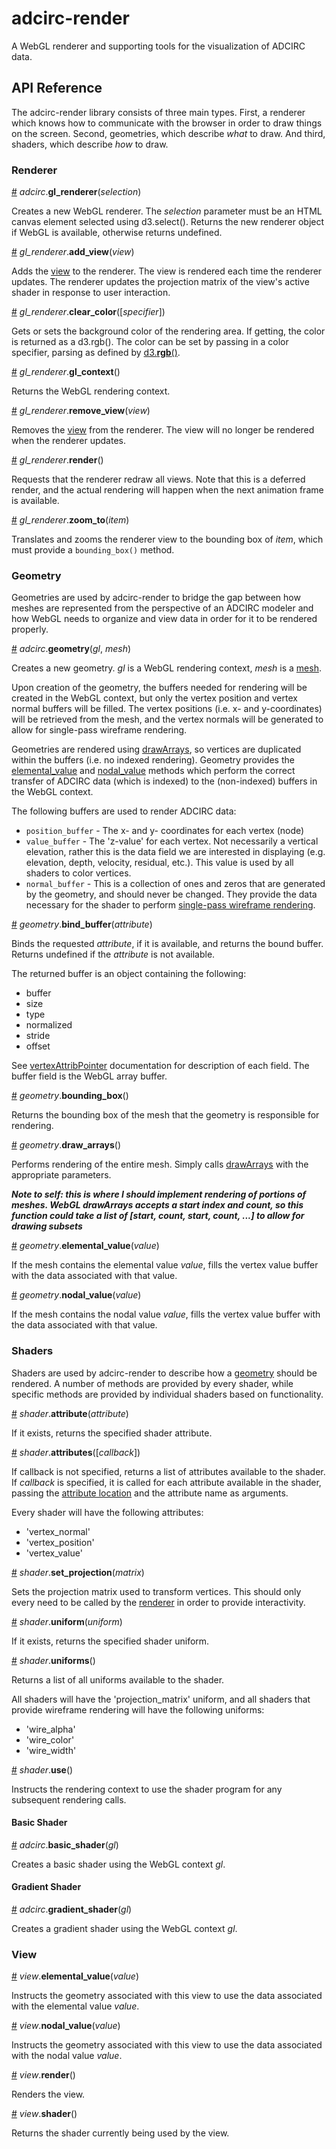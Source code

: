 # adcirc-render

A WebGL renderer and supporting tools for the visualization of ADCIRC data.

## API Reference

The adcirc-render library consists of three main types. First, a renderer which knows how to communicate with the browser in order to draw things on the screen. Second, geometries, which describe *what* to draw. And third, shaders, which describe *how* to draw.

### Renderer

<a name="adcirc-gl-renderer" href="#adcirc-gl-renderer">#</a> *adcirc*.**gl_renderer**(*selection*)

Creates a new WebGL renderer. The *selection* parameter must be an HTML canvas element selected using d3.select(). Returns the new renderer object if WebGL is available, otherwise returns undefined.

<a name="renderer-add-view" href="#renderer-add-view">#</a> *gl_renderer*.**add_view**(*view*)

Adds the <a href="adcirc-view">view</a> to the renderer. The view is rendered each time the renderer updates. The renderer updates the projection matrix of the view's active shader in response to user interaction.

<a name="renderer-clear-color" href="#renderer-clear-color">#</a> *gl_renderer*.**clear_color**([*specifier*])

Gets or sets the background color of the rendering area. If getting, the color is returned as a d3.rgb(). The color can be set by passing in a color specifier, parsing as defined by <a href="https://github.com/d3/d3-color#rgb">d3.**rgb**()</a>.

<a name="renderer-gl-context" href="#renderer-gl-context">#</a> *gl_renderer*.**gl_context**()

Returns the WebGL rendering context.

<a name="renderer-remove-view" href="#renderer-remove-view">#</a> *gl_renderer*.**remove_view**(*view*)

Removes the <a href="adcirc-view">view</a> from the renderer. The view will no longer be rendered when the renderer updates.

<a name="renderer-render" href="#renderer-render">#</a> *gl_renderer*.**render**()

Requests that the renderer redraw all views. Note that this is a deferred render, and the actual rendering will happen when the next animation frame is available.

<a name="renderer-zoom-to" href="#renderer-zoom-to">#</a> *gl_renderer*.**zoom_to**(*item*)

Translates and zooms the renderer view to the bounding box of *item*, which must provide a `bounding_box()` method.

### Geometry

Geometries are used by adcirc-render to bridge the gap between how meshes are represented from the perspective of an ADCIRC modeler and how WebGL needs to organize and view data in order for it to be rendered properly.

<a name="adcirc-geometry" href="#adcirc-geometry">#</a> *adcirc*.**geometry**(*gl*, *mesh*)

Creates a new geometry. *gl* is a WebGL rendering context, *mesh* is a <a href="#adcirc-mesh">mesh</a>.

Upon creation of the geometry, the buffers needed for rendering will be created in the WebGL context, but only the vertex position and vertex normal buffers will be filled. The vertex positions (i.e. x- and y-coordinates) will be retrieved from the mesh, and the vertex normals will be generated to allow for single-pass wireframe rendering.

Geometries are rendered using [drawArrays](https://developer.mozilla.org/en-US/docs/Web/API/WebGLRenderingContext/drawArrays), so vertices are duplicated within the buffers (i.e. no indexed rendering). Geometry provides the [elemental_value](#geometry-elemental-value) and [nodal_value](#geometry-nodal-value) methods which perform the correct transfer of ADCIRC data (which is indexed) to the (non-indexed) buffers in the WebGL context.

The following buffers are used to render ADCIRC data:

* `position_buffer` - The x- and y- coordinates for each vertex (node)
* `value_buffer` - The 'z-value' for each vertex. Not necessarily a vertical elevation, rather this is the data field we are interested in displaying (e.g. elevation, depth, velocity, residual, etc.). This value is used by all shaders to color vertices.
* `normal_buffer` - This is a collection of ones and zeros that are generated by the geometry, and should never be changed. They provide the data necessary for the shader to perform [single-pass wireframe rendering](http://strattonbrazil.blogspot.com/2011/09/single-pass-wireframe-rendering_11.html).

<a name="geometry-bind-buffer" href="#geometry-bind-buffer">#</a> *geometry*.**bind_buffer**(*attribute*)

Binds the requested *attribute*, if it is available, and returns the bound buffer. Returns undefined if the *attribute* is not available.

The returned buffer is an object containing the following:

* buffer
* size
* type
* normalized
* stride
* offset

See [vertexAttribPointer](https://developer.mozilla.org/en-US/docs/Web/API/WebGLRenderingContext/vertexAttribPointer) documentation for description of each field. The buffer field is the WebGL array buffer.

<a name="geometry-bounding-box" href="#geometry-bounding-box">#</a> *geometry*.**bounding_box**()

Returns the bounding box of the mesh that the geometry is responsible for rendering.

<a name="geometry-draw-arrays" href="#geometry-draw-arrays">#</a> *geometry*.**draw_arrays**()

Performs rendering of the entire mesh. Simply calls [drawArrays](https://developer.mozilla.org/en-US/docs/Web/API/WebGLRenderingContext/drawArrays) with the appropriate parameters.

_**Note to self: this is where I should implement rendering of portions of meshes. WebGL drawArrays accepts a start index and count, so this function could take a list of [start, count, start, count, ...] to allow for drawing subsets**_

<a name="geometry-elemental-value" href="#geometry-elemental-value">#</a> *geometry*.**elemental_value**(*value*)

If the mesh contains the elemental value *value*, fills the vertex value buffer with the data associated with that value.

<a name="geometry-nodal-value" href="#geometry-nodal-value">#</a> *geometry*.**nodal_value**(*value*)

If the mesh contains the nodal value *value*, fills the vertex value buffer with the data associated with that value.

### Shaders

Shaders are used by adcirc-render to describe how a <a href="#adcirc-geometry">geometry</a> should be rendered. A number of methods are provided by every shader, while specific methods are provided by individual shaders based on functionality.

<a name="shader-attribute" href="#shader-attribute">#</a> *shader*.**attribute**(*attribute*)

If it exists, returns the specified shader attribute.

<a name="shader-attributes" href="#shader-attributes">#</a> *shader*.**attributes**([*callback*])

If callback is not specified, returns a list of attributes available to the shader. If *callback* is specified, it is called for each attribute available in the shader, passing the [attribute location](https://developer.mozilla.org/en-US/docs/Web/API/WebGLRenderingContext/getAttribLocation) and the attribute name as arguments.

Every shader will have the following attributes:

* 'vertex_normal'
* 'vertex_position'
* 'vertex_value'

<a name="shader-set-projection" href="#shader-set-projection">#</a> *shader*.**set_projection**(*matrix*)

Sets the projection matrix used to transform vertices. This should only every need to be called by the [renderer](#adcirc-gl-renderer) in order to provide interactivity.

<a name="shader-uniform" href="#shader-uniform">#</a> *shader*.**uniform**(*uniform*)

If it exists, returns the specified shader uniform.

<a name="shader-uniforms" href="#shader-uniforms">#</a> *shader*.**uniforms**()

Returns a list of all uniforms available to the shader.

All shaders will have the 'projection_matrix' uniform, and all shaders that provide wireframe rendering will have the following uniforms:

* 'wire_alpha'
* 'wire_color'
* 'wire_width'

<a name="shader-use" href="#shader-use">#</a> *shader*.**use**()

Instructs the rendering context to use the shader program for any subsequent rendering calls.

#### Basic Shader

<a name="adcirc-basic-shader" href="#adcirc-basic-shader">#</a> *adcirc*.**basic_shader**(*gl*)

Creates a basic shader using the WebGL context *gl*.

#### Gradient Shader

<a name="adcirc-gradient-shader" href="#adcirc-gradient-shader">#</a> *adcirc*.**gradient_shader**(*gl*)

Creates a gradient shader using the WebGL context *gl*.

### View

<a name="view-elemental-value" href="#view-elemental-value">#</a> *view*.**elemental_value**(*value*)

Instructs the geometry associated with this view to use the data associated with the elemental value *value*.

<a name="view-nodal-value" href="#view-nodal-value">#</a> *view*.**nodal_value**(*value*)

Instructs the geometry associated with this view to use the data associated with the nodal value *value*.

<a name="view-render" href="#view-render">#</a> *view*.**render**()

Renders the view.

<a name="view-shader" href="#view-shader">#</a> *view*.**shader**()

Returns the shader currently being used by the view.